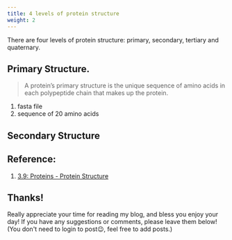 ```yaml
---
title: 4 levels of protein structure
weight: 2
---
```

There are four levels of protein structure: primary, secondary, tertiary and quaternary.

## Primary Structure.
> A protein’s primary structure is the unique sequence of amino acids in each polypeptide chain that makes up the protein. 
1. fasta file
2. sequence of 20 amino acids

## Secondary Structure




## Reference:
1. [3.9: Proteins - Protein Structure](https://bio.libretexts.org/Bookshelves/Introductory_and_General_Biology/Book%3A_General_Biology_(Boundless)/03%3A_Biological_Macromolecules/3.09%3A_Proteins_-_Protein_Structure#:~:text=Primary%20structure%20is%20the%20amino,by%20interactions%20between%20R%20groups.)


 ## Thanks!
 Really appreciate your time for reading my blog, and bless you enjoy your day! If you have any suggestions or comments, please leave them below! (You don't need to login to post😉, feel free to add posts.)
